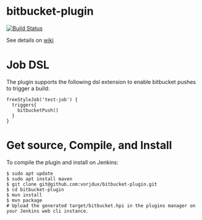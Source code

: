 bitbucket-plugin
================

[![Build Status](https://jenkins.ci.cloudbees.com/job/plugins/job/bitbucket-plugin/badge/icon)](https://jenkins.ci.cloudbees.com/job/plugins/job/bitbucket-plugin/)

See details on [wiki](https://wiki.jenkins-ci.org/display/JENKINS/BitBucket+Plugin)

# Job DSL
The plugin supports the following dsl extension to enable bitbucket pushes to trigger a build:

```
freeStyleJob('test-job') {
  triggers{
    bitbucketPush()
  }
}
```

# Get source, Compile, and Install
To compile the plugin and install on Jenkins:

```
$ sudo apt update
$ sudo apt install maven
$ git clone git@github.com:vorjdux/bitbucket-plugin.git
$ cd bitbucket-plugin
$ mvn install
$ mvn package
# Upload the generated target/bitbucket.hpi in the plugins manager on your Jenkins web cli instance. 
```
